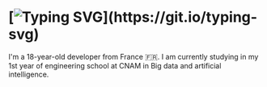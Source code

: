 # [![Typing SVG](https://readme-typing-svg.herokuapp.com?font=Josefin+Sans&color=A997DF&lines=Welcome+to+my+GitHub!)](https://git.io/typing-svg)

I'm a 18-year-old developer from France :fr:. I am currently studying in my 1st year of engineering school at CNAM in Big data and artificial intelligence.



<!--
**TheoKoess/TheoKoess** is a ✨ _special_ ✨ repository because its `README.md` (this file) appears on your GitHub profile.

Here are some ideas to get you started:

- 🔭 I’m currently working on ...
- 🌱 I’m currently learning ...
- 👯 I’m looking to collaborate on ...
- 🤔 I’m looking for help with ...
- 💬 Ask me about ...
- 📫 How to reach me: ...
- 😄 Pronouns: ...
- ⚡ Fun fact: ...
-->

